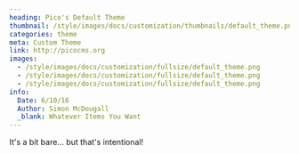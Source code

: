 ```yaml
---
heading: Pico's Default Theme
thumbnail: /style/images/docs/customization/thumbnails/default_theme.png
categories: theme
meta: Custom Theme
link: http://picocms.org
images:
  - /style/images/docs/customization/fullsize/default_theme.png
  - /style/images/docs/customization/fullsize/default_theme.png
  - /style/images/docs/customization/fullsize/default_theme.png
info:
  Date: 6/10/16
  Author: Simon McDougall
  _blank: Whatever Items You Want
---
```

It's a bit bare... but that's intentional!
